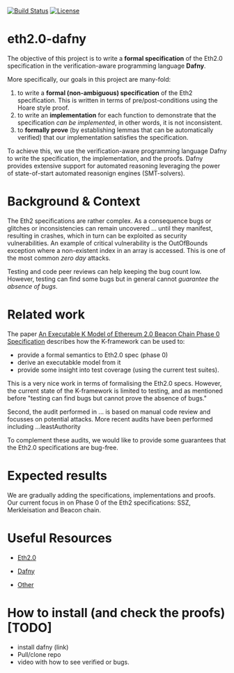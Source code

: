 
[![Build Status](https://circleci.com/gh/PegaSysEng/eth2.0-dafny.svg?style=shield)](https://circleci.com/gh/PegaSysEng/workflows/eth2.0-dafny) 
[![License](https://img.shields.io/badge/License-Apache%202.0-blue.svg)](https://opensource.org/licenses/Apache-2.0)

# eth2.0-dafny

The objective of this project is to write a **formal specification** of the Eth2.0 specification in the verification-aware programming language **Dafny**.

More specifically, our goals in this project are many-fold:

1. to write a **formal (non-ambiguous) specification** of the Eth2 specification.
This is written in terms of pre/post-conditions using the Hoare style proof.
2. to write an **implementation** for each function to demonstrate that the specification _can be implemented_, in other words, it is not inconsistent.
3. to **formally prove** (by establishing lemmas that can be automatically verified) that our implementation satisfies the specification.

To achieve this, we use the verification-aware programming language Dafny to write the specification, the implementation, and the proofs.
Dafny provides extensive support for automated reasoning leveraging the power of state-of-start automated reasonign engines (SMT-solvers).

# Background & Context

The Eth2 specifications are rather complex.
As a consequence bugs or glitches or inconsistencies can remain uncovered ... until they manifest, resulting in crashes, which in turn can be exploited as security vulnerabilities.
An example of critical vulnerability is the OutOfBounds exception where a non-existent index in an array is accessed. This is one of the most common _zero day_ attacks.

Testing and code peer reviews can help keeping the bug count low.
However, testing can find some bugs but in general cannot _guarantee the absence of bugs_.

# Related work

The paper [An Executable K Model of Ethereum 2.0 Beacon Chain Phase 0 Specification](https://github.com/runtimeverification/beacon-chain-spec/blob/master/report/bck-report.pdf) describes how the K-framework can be used to:

* provide a formal semantics to Eth2.0 spec (phase 0)
* derive an executabkle model from it
* provide some insight into test coverage (using the current test suites).

This is a very nice work in terms of formalising the Eth2.0 specs.
However, the current state of the K-framework is limited to testing, and as mentioned before "testing can find bugs but cannot prove the absence of bugs."

Second, the audit performed in ... is based on manual code review and focusses on potential attacks.
More recent audits have been performed including ...leastAuthority

To complement these audits, we would like to provide some guarantees that the Eth2.0 specifications are bug-free.

# Expected results

We are gradually adding the specifications, implementations and proofs.
Our current focus in on Phase 0 of the Eth2 specifications: SSZ, Merkleisation and Beacon chain.  

# Useful Resources

* [Eth2.0](wiki/eth2-specs.md)

* [Dafny](wiki/dafny.md)

* [Other](wiki/other-resources.md)

# How to install (and check the proofs) [TODO]

* install dafny (link)
* Pull/clone repo
* video with how to see verified or bugs.
